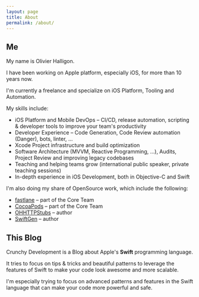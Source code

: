 ```yaml
---
layout: page
title: About
permalink: /about/
---
```


## Me

My name is Olivier Halligon.

I have been working on Apple platform, especially iOS, for more than 10 years now.

I'm currently a freelance and specialize on iOS Platform, Tooling and Automation.

My skills include:

* iOS Platform and Mobile DevOps – CI/CD, release automation, scripting & developer tools to improve your team's productivity
* Developer Experience – Code Generation, Code Review automation (Danger), bots, linter, …
* Xcode Project infrastructure and build optimization
* Software Architecture (MVVM, Reactive Programming, …), Audits, Project Review and improving legacy codebases
* Teaching and helping teams grow (international public speaker, private teaching sessions)
* In-depth experience in iOS Development, both in Objective-C and Swift

I'm also doing my share of OpenSource work, which include the following:

* [fastlane](https://github.com/fastlane/fastlane#fastlane-team) – part of the Core Team
* [CocoaPods](https://cocoapods.org/about) – part of the Core Team
* [OHHTTPStubs](https://github.com/AliSoftware/OHHTTPStubs) – author
* [SwiftGen](https://github.com/AliSoftware/SwiftGen) – author

## This Blog

Crunchy Development is a Blog about Apple's **Swift** programming language.

It tries to focus on tips & tricks and beautiful patterns to leverage the features of Swift to make your code look awesome and more scalable.

I'm especially trying to focus on advanced patterns and features in the Swift language that can make your code more powerful and safe.
